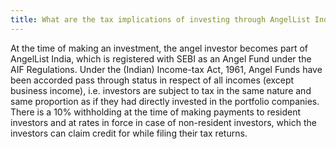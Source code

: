 ```yaml
---
title: What are the tax implications of investing through AngelList India’s SEBI regulated "Angel Fund"?
---
```




At the time of making an investment, the angel investor becomes part of AngelList India, which is registered with SEBI as an Angel Fund under the AIF Regulations. Under the (Indian) Income-tax Act, 1961, Angel Funds have been accorded pass through status in respect of all incomes (except business income), i.e. investors are subject to tax in the same nature and same proportion as if they had directly invested in the portfolio companies. There is a 10% withholding at the time of making payments to resident investors and at rates in force in case of non-resident investors, which the investors can claim credit for while filing their tax returns.